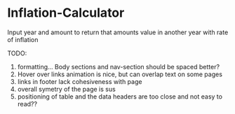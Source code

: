 # Inflation-Calculator
 Input year and amount to return that amounts value in another year with rate of inflation
 
 TODO:
 1. formatting... Body sections and nav-section should be spaced better? 
 2. Hover over links animation is nice, but can overlap text on some pages
 3. links in footer lack cohesiveness with page
 4. overall symetry of the page is sus
 5. positioning of table and the data headers are too close and not easy to read??
 
